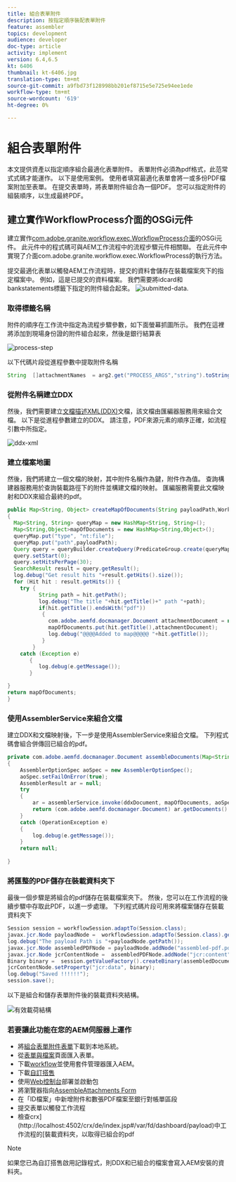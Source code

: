 ```yaml
---
title: 組合表單附件
description: 按指定順序裝配表單附件
feature: assembler
topics: development
audience: developer
doc-type: article
activity: implement
version: 6.4,6.5
kt: 6406
thumbnail: kt-6406.jpg
translation-type: tm+mt
source-git-commit: a9fbd73f128998bb201ef8715e5e725e94ee1ede
workflow-type: tm+mt
source-wordcount: '619'
ht-degree: 0%

---
```



# 組合表單附件

本文提供資產以指定順序組合最適化表單附件。 表單附件必須為pdf格式，此范常式式碼才能運作。 以下是使用案例。
使用者填寫最適化表單會將一或多份PDF檔案附加至表單。
在提交表單時，將表單附件組合為一個PDF。 您可以指定附件的組裝順序，以生成最終PDF。

## 建立實作WorkflowProcess介面的OSGi元件

建立實作[com.adobe.granite.workflow.exec.WorkflowProcess介面](https://helpx.adobe.com/experience-manager/6-5/sites/developing/using/reference-materials/javadoc/com/adobe/granite/workflow/exec/WorkflowProcess.html)的OSGi元件。 此元件中的程式碼可與AEM工作流程中的流程步驟元件相關聯。 在此元件中實現了介面com.adobe.granite.workflow.exec.WorkflowProcess的執行方法。

提交最適化表單以觸發AEM工作流程時，提交的資料會儲存在裝載檔案夾下的指定檔案中。 例如，這是已提交的資料檔案。 我們需要將idcard和bankstatements標籤下指定的附件組合起來。
![submitted-data](assets/submitted-data.JPG).

### 取得標籤名稱

附件的順序在工作流中指定為流程步驟參數，如下面螢幕抓圖所示。 我們在這裡將添加到現場身份證的附件組合起來，然後是銀行結算表

![process-step](assets/process-step.JPG)

以下代碼片段從進程參數中提取附件名稱

```java
String  []attachmentNames  = arg2.get("PROCESS_ARGS","string").toString().split(",");
```

### 從附件名稱建立DDX

然後，我們需要建立[文檔描述XML(DDX)](https://helpx.adobe.com/pdf/aem-forms/6-2/ddxRef.pdf)文檔，該文檔由匯編器服務用來組合文檔。 以下是從進程參數建立的DDX。 請注意，PDF來源元素的順序正確，如流程引數中所指定。

![ddx-xml](assets/ddx-xml.JPG)

### 建立檔案地圖

然後，我們將建立一個文檔的映射，其中附件名稱作為鍵，附件作為值。 查詢構建器服務用於查詢裝載路徑下的附件並構建文檔的映射。 匯編服務需要此文檔映射和DDX來組合最終的pdf。

```java
public Map<String, Object> createMapOfDocuments(String payloadPath,WorkflowSession workflowSession )
{
  Map<String, String> queryMap = new HashMap<String, String>();
  Map<String,Object>mapOfDocuments = new HashMap<String,Object>();
  queryMap.put("type", "nt:file");
  queryMap.put("path",payloadPath);
  Query query = queryBuilder.createQuery(PredicateGroup.create(queryMap),workflowSession.adaptTo(Session.class));
  query.setStart(0);
  query.setHitsPerPage(30);
  SearchResult result = query.getResult();
  log.debug("Get result hits "+result.getHits().size());
  for (Hit hit : result.getHits()) {
    try {
          String path = hit.getPath();
          log.debug("The title "+hit.getTitle()+" path "+path);
          if(hit.getTitle().endsWith("pdf"))
           {
             com.adobe.aemfd.docmanager.Document attachmentDocument = new com.adobe.aemfd.docmanager.Document(path);
             mapOfDocuments.put(hit.getTitle(),attachmentDocument);
             log.debug("@@@@Added to map@@@@@ "+hit.getTitle());
           }
        }
    catch (Exception e)
       {
          log.debug(e.getMessage());
       }

}
return mapOfDocuments;
}
```

### 使用AssemblerService來組合文檔

建立DDX和文檔映射後，下一步是使用AssemblerService來組合文檔。
下列程式碼會組合併傳回已組合的pdf。

```java
private com.adobe.aemfd.docmanager.Document assembleDocuments(Map<String, Object> mapOfDocuments, com.adobe.aemfd.docmanager.Document ddxDocument)
{
    AssemblerOptionSpec aoSpec = new AssemblerOptionSpec();
    aoSpec.setFailOnError(true);
    AssemblerResult ar = null;
    try
    {
        ar = assemblerService.invoke(ddxDocument, mapOfDocuments, aoSpec);
        return (com.adobe.aemfd.docmanager.Document) ar.getDocuments().get("GeneratedDocument.pdf");
    }
    catch (OperationException e)
    {
        log.debug(e.getMessage());
    }
    return null;
    
}
```

### 將匯整的PDF儲存在裝載資料夾下

最後一個步驟是將組合的pdf儲存在裝載檔案夾下。 然後，您可以在工作流程的後續步驟中存取此PDF，以進一步處理。
下列程式碼片段可用來將檔案儲存在裝載資料夾下

```java
Session session = workflowSession.adaptTo(Session.class);
javax.jcr.Node payloadNode =  workflowSession.adaptTo(Session.class).getNode(workItem.getWorkflowData().getPayload().toString());
log.debug("The payload Path is "+payloadNode.getPath());
javax.jcr.Node assembledPDFNode = payloadNode.addNode("assembled-pdf.pdf", "nt:file"); 
javax.jcr.Node jcrContentNode =  assembledPDFNode.addNode("jcr:content", "nt:resource");
Binary binary =  session.getValueFactory().createBinary(assembledDocument.getInputStream());
jcrContentNode.setProperty("jcr:data", binary);
log.debug("Saved !!!!!!"); 
session.save();
```

以下是組合和儲存表單附件後的裝載資料夾結構。

![有效載荷結構](assets/payload-structure.JPG)

### 若要讓此功能在您的AEM伺服器上運作

* 將[組合表單附件表單](assets/assemble-form-attachments-af.zip)下載到本地系統。
* 從[表單與檔案](http://localhost:4502/aem/forms.html/content/dam/formsanddocuments)頁面匯入表單。
* 下載[workflow](assets/assemble-form-attachments.zip)並使用套件管理器匯入AEM。
* 下載[自訂搭售](assets/assembletaskattachments.assembletaskattachments.core-1.0-SNAPSHOT.jar)
* 使用[Web控制台](http://localhost:4502/system/console/bundles)部署並啟動包
* 將瀏覽器指向[AssembleAttachments Form](http://localhost:4502/content/dam/formsanddocuments/assembleattachments/jcr:content?wcmmode=disabled)
* 在「ID檔案」中新增附件和數張PDF檔案至銀行對帳單區段
* 提交表單以觸發工作流程
* 檢查crx](http://localhost:4502/crx/de/index.jsp#/var/fd/dashboard/payload)中工作流程的[裝載資料夾，以取得已組合的pdf

>[!NOTE]
> 如果您已為自訂搭售啟用記錄程式，則DDX和已組合的檔案會寫入AEM安裝的資料夾。

